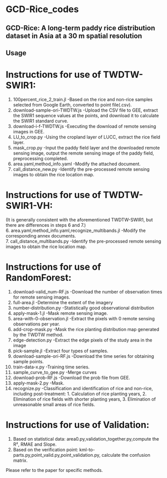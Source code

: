 # GCD-Rice_codes

## GCD-Rice: A long-term paddy rice distribution dataset in Asia at a 30 m spatial resolution

## Usage
# Instructions for use of TWDTW-SWIR1:
1. 100percent_rice_2_train.jl       -Based on the rice and non-rice samples selected from Google Earth, converted to point file(.csv).
2. download-sample-ori-TWDTW.js     -Upload the CSV file to GEE, extract the SWIR1 sequence values at the points, and download it to calculate the SWIR1 standard curve.
3. download-i-f-TWDTW.js            -Executing the download of remote sensing images in GEE.
4. LU_to_crop.py                    -Using the cropland layer of LUCC, extract the rice field layer.
5. mask_crop.py                     -Input the paddy field layer and the downloaded remote sensing image, output the remote sensing image of the paddy field, preprocessing completed.
6. area.yaml,method_info.yaml       -Modify the attached document.
7. call_distance_new.py             -Identify the pre-processed remote sensing images to obtain the rice location map.
# Instructions for use of TWDTW-SWIR1-VH:
(It is generally consistent with the aforementioned TWDTW-SWIR1, but there are differences in steps 6 and 7.)        
6. area.yaml,method_info.yaml,recognize_multibands.jl   -Modify the corresponding annex documents.            
7. call_distance_multibands.py                          -Identify the pre-processed remote sensing images to obtain the rice location map.
# Instructions for use of RandomForest:
1. download-valid_num-RF.js     -Download the number of observation times for remote sensing images.
2. full-area.jl                 -Determine the extent of the imagery
3. number-distribution.py       -Statistically good observational distribution
4. apply-mask-1.jl              -Mask remote sensing image.
5. area-with-0-observation.jl   -Extract the pixels with 0 remote sensing observations per year.
6. add-crop-mask.py             -Mask the rice planting distribution map generated by the TWDTW method.
7. edge-detection.py            -Extract the edge pixels of the study area in the image
8. pick-sample.jl               -Extract four types of samples.
9. download-sample-ori-RF.js    -Download the time series for obtaining sample points.
10. train-data-x.py             -Training time series.
11. sample_curve_to_gee.py      -Merge curves
12. download-prob-RF.js         -Download the prob file from GEE.
13. apply-mask-2.py             -Mask.
14. recognize.py                -Classification and identification of rice and non-rice, including post-treatment: 1. Calculation of rice planting years, 2. Elimination of rice fields with shorter planting years, 3. Elimination of unreasonable small areas of rice fields.
# Instructions for use of Validation:
1. Based on statistical data:         area0.py,validation_together.py,compute the R², RMAE and Slope.
2. Based on the verification point:   kml-to-parts.py,point_valid.py,point_validation.py, calculate the confusion matrix.

Please refer to the paper for specific methods.
